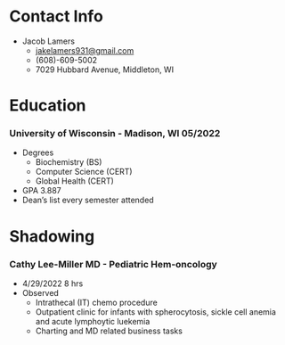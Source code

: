 # Contact Info
- Jacob Lamers
  - jakelamers931@gmail.com
  - (608)-609-5002
  - 7029 Hubbard Avenue, Middleton, WI

# Education
### University of Wisconsin - Madison, WI 05/2022
- Degrees
  - Biochemistry (BS)
  - Computer Science (CERT)
  - Global Health (CERT)
- GPA 3.887
- Dean’s list every semester attended

# Shadowing

### Cathy Lee-Miller MD - Pediatric Hem-oncology
- 4/29/2022 8 hrs
- Observed
  - Intrathecal (IT) chemo procedure
  - Outpatient clinic for infants with spherocytosis, sickle cell anemia and acute lymphoytic luekemia
  - Charting and MD related business tasks
